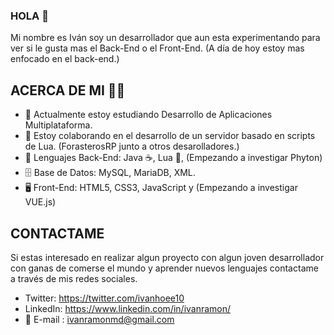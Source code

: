 ### HOLA 👋

Mi nombre es Iván soy un desarrollador que aun esta experimentando para ver si le gusta mas el Back-End o el Front-End. (A día de hoy estoy mas enfocado en el back-end.)


## ACERCA DE MI 🙋‍♂️

- 📖 Actualmente estoy estudiando Desarrollo de Aplicaciones Multiplataforma.
- 👯 Estoy colaborando en el desarrollo de un servidor basado en scripts de Lua. (ForasterosRP junto a otros desarolladores.)
- 👾 Lenguajes Back-End: Java ☕️, Lua 🔵, (Empezando a investigar Phyton)
- 🗄 Base de Datos: MySQL, MariaDB, XML.
- 🖥 Front-End: HTML5, CSS3, JavaScript y (Empezando a investigar VUE.js)

## CONTACTAME

Si estas interesado en realizar algun proyecto con algun joven desarrollador con ganas de comerse el mundo y aprender nuevos lenguajes contactame a través de mis redes sociales.

  - Twitter: https://twitter.com/ivanhoee10
  - LinkedIn: https://www.linkedin.com/in/ivanramon/
  - 📩 E-mail : ivanramonmd@gmail.com
